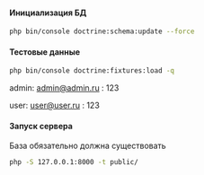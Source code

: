 #### Инициализация БД

```bash
php bin/console doctrine:schema:update --force
```

#### Тестовые данные

```bash
php bin/console doctrine:fixtures:load -q
```
admin: admin@admin.ru : 123

user:  user@user.ru : 123

#### Запуск сервера

База обязательно должна существовать

```bash
php -S 127.0.0.1:8000 -t public/
```
